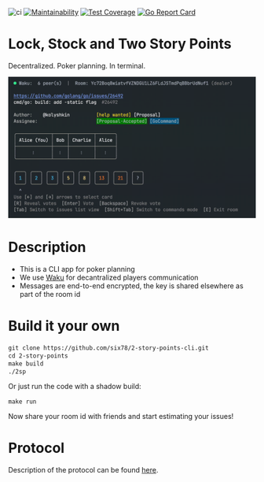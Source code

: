 ![ci](https://github.com/six78/2-story-points-cli/actions/workflows/ci.yml/badge.svg)
[![Maintainability](https://api.codeclimate.com/v1/badges/7159536b897586bb0137/maintainability)](https://codeclimate.com/github/six78/2-story-points-cli/maintainability)
[![Test Coverage](https://api.codeclimate.com/v1/badges/7159536b897586bb0137/test_coverage)](https://codeclimate.com/github/six78/2-story-points-cli/test_coverage)
[![Go Report Card](https://goreportcard.com/badge/github.com/six78/2-story-points-cli)](https://goreportcard.com/report/github.com/six78/2-story-points-cli)

# Lock, Stock and Two Story Points

Decentralized. Poker planning. In terminal.

<!-- 765px = 3/8 of 2040 (width of the original gif) for better rendering -->
<p align="left">
  <img width="750" src="docs/demo.gif">
</p>

[//]: # (Fancy a web version? -> https://six78.github.io/2-story-points )

# Description

- This is a CLI app for poker planning
- We use [Waku](https://waku.org) for decantralized players communication
- Messages are end-to-end encrypted, the key is shared elsewhere as part of the room id

# Build it your own
 ```shell
 git clone https://github.com/six78/2-story-points-cli.git
 cd 2-story-points
 make build
 ./2sp
 ```
 
Or just run the code with a shadow build:

```shell
make run
```

Now share your room id with friends and start estimating your issues!

# Protocol

Description of the protocol can be found [here](docs/PROTOCOL.md).

